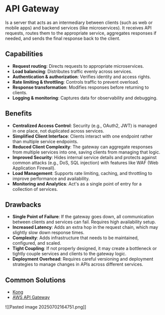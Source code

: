 # API Gateway
Is a server that acts as an intermediary between clients (such as web or mobile apps) and backend services (like microservices). It receives API requests, routes them to the appropriate service, aggregates responses if needed, and sends the final response back to the client.
## Capabilities
- **Request routing**: Directs requests to appropriate microservices.
- **Load balancing**: Distributes traffic evenly across services.
- **Authentication & authorization**: Verifies identity and access rights.
- **Rate limiting & throttling**: Controls traffic to prevent overload.
- **Response transformation**: Modifies responses before returning to clients.
- **Logging & monitoring**: Captures data for observability and debugging.
## Benefits
- **Centralized Access Control**: Security (e.g., OAuth2, JWT) is managed in one place, not duplicated across services.
- **Simplified Client Interface**: Clients interact with one endpoint rather than multiple service endpoints.
- **Reduced Client Complexity**: The gateway can aggregate responses from multiple services into one, saving clients from managing that logic.
- **Improved Security**: Hides internal service details and protects against common attacks (e.g., DoS, SQL injection) with features like WAF (Web Application Firewall).
- **Load Management**: Supports rate limiting, caching, and throttling to improve performance and availability.
- **Monitoring and Analytics**: Act's as a single point of entry for a collection of services.
## Drawbacks
- **Single Point of Failure**: If the gateway goes down, all communication between clients and services can fail. Requires high availability setup.
- **Increased Latency**: Adds an extra hop in the request chain, which may slightly slow down response times.
- **Complexity**: Adds infrastructure that needs to be maintained, configured, and scaled.
- **Tight Coupling**: If not properly designed, it may create a bottleneck or tightly couple services and clients to the gateway logic.
- **Deployment Overhead**: Requires careful versioning and deployment strategies to manage changes in APIs across different services.
## Common Solutions
- [Kong](https://konghq.com/)
- [AWS API Gateway](https://aws.amazon.com/pt/api-gateway/)

![[Pasted image 20250702164751.png]]